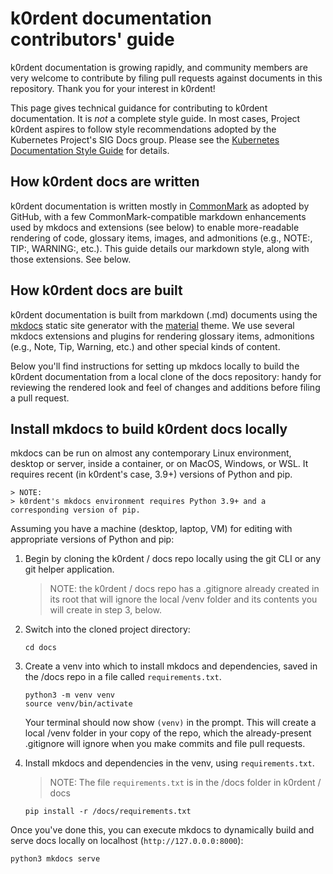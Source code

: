 # k0rdent documentation contributors' guide

k0rdent documentation is growing rapidly, and community members are very welcome to contribute by filing pull requests against documents in this repository. Thank you for your interest in k0rdent!

This page gives technical guidance for contributing to k0rdent documentation. It is _not_ a complete style guide. In most cases, Project k0rdent aspires to follow style recommendations adopted by the Kubernetes Project's SIG Docs group. Please see the [Kubernetes Documentation Style Guide](https://kubernetes.io/docs/contribute/style/style-guide/) for details.

## How k0rdent docs are written

k0rdent documentation is written mostly in [CommonMark](https://commonmark.org/) as adopted by GitHub, with a few CommonMark-compatible markdown enhancements used by mkdocs and extensions (see below) to enable more-readable rendering of code, glossary items, images, and admonitions (e.g., NOTE:, TIP:, WARNING:, etc.). This guide details our markdown style, along with those extensions. See below.

## How k0rdent docs are built

k0rdent documentation is built from markdown (.md) documents using the [mkdocs](https://www.mkdocs.org/) static site generator with the [material](https://squidfunk.github.io/mkdocs-material/) theme. We use several mkdocs extensions and plugins for rendering glossary items, admonitions (e.g., Note, Tip, Warning, etc.) and other special kinds of content.

Below you'll find instructions for setting up mkdocs locally to build the k0rdent documentation from a local clone of the docs repository: handy for reviewing the rendered look and feel of changes and additions before filing a pull request.

## Install mkdocs to build k0rdent docs locally

mkdocs can be run on almost any contemporary Linux environment, desktop or server, inside a container, or on MacOS, Windows, or WSL. It requires recent (in k0rdent's case, 3.9+) versions of Python and pip.

    > NOTE:
    > k0rdent's mkdocs environment requires Python 3.9+ and a corresponding version of pip. 

Assuming you have a machine (desktop, laptop, VM) for editing with appropriate versions of Python and pip:

1. Begin by cloning the k0rdent / docs repo locally using the git CLI or any git helper application.

    > NOTE:
    > the k0rdent / docs repo has a .gitignore already created in its root that will ignore the local /venv folder
    > and its contents you will create in step 3, below.

2. Switch into the cloned project directory:
   
   ```shell
   cd docs
   ```

3. Create a venv into which to install mkdocs and dependencies, saved in the /docs repo in a file called `requirements.txt`.

   ```shell
   python3 -m venv venv
   source venv/bin/activate
   ```

   Your terminal should now show `(venv)` in the prompt. This will create a local /venv folder in your copy of the repo, which the
   already-present .gitignore will ignore when you make commits and file pull requests. 

4. Install mkdocs and dependencies in the venv, using `requirements.txt`.

    > NOTE:
    > The file `requirements.txt` is in the /docs folder in k0rdent / docs
   
   ```shell
   pip install -r /docs/requirements.txt 
   ```

Once you've done this, you can execute mkdocs to dynamically build and serve docs locally on localhost (`http://127.0.0.0:8000`):

```shell
python3 mkdocs serve
```
